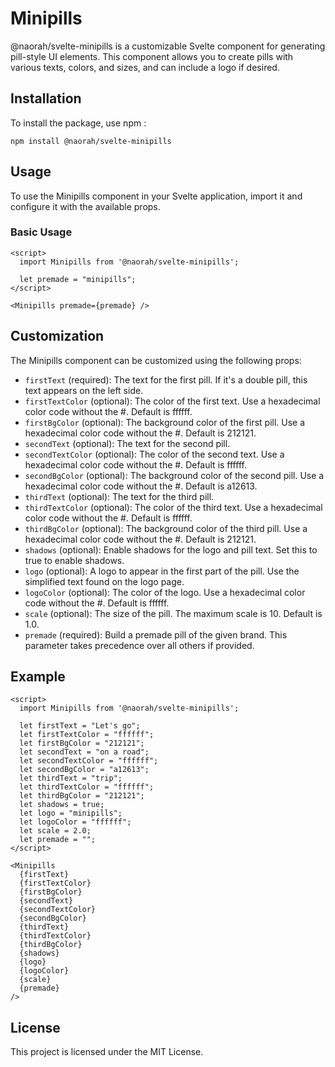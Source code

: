 # Minipills

@naorah/svelte-minipills is a customizable Svelte component for generating pill-style UI elements. This component allows you to create pills with various texts, colors, and sizes, and can include a logo if desired.

## Installation

To install the package, use npm :

```
npm install @naorah/svelte-minipills
```

## Usage

To use the Minipills component in your Svelte application, import it and configure it with the available props.

### Basic Usage

```svelte
<script>
  import Minipills from '@naorah/svelte-minipills';

  let premade = "minipills";
</script>

<Minipills premade={premade} />
```

## Customization

The Minipills component can be customized using the following props:

- `firstText` (required): The text for the first pill. If it's a double pill, this text appears on the left side.
- `firstTextColor` (optional): The color of the first text. Use a hexadecimal color code without the #. Default is ffffff.
- `firstBgColor` (optional): The background color of the first pill. Use a hexadecimal color code without the #. Default is 212121.
- `secondText` (optional): The text for the second pill.
- `secondTextColor` (optional): The color of the second text. Use a hexadecimal color code without the #. Default is ffffff.
- `secondBgColor` (optional): The background color of the second pill. Use a hexadecimal color code without the #. Default is a12613.
- `thirdText` (optional): The text for the third pill.
- `thirdTextColor` (optional): The color of the third text. Use a hexadecimal color code without the #. Default is ffffff.
- `thirdBgColor` (optional): The background color of the third pill. Use a hexadecimal color code without the #. Default is 212121.
- `shadows` (optional): Enable shadows for the logo and pill text. Set this to true to enable shadows.
- `logo` (optional): A logo to appear in the first part of the pill. Use the simplified text found on the logo page.
- `logoColor` (optional): The color of the logo. Use a hexadecimal color code without the #. Default is ffffff.
- `scale` (optional): The size of the pill. The maximum scale is 10. Default is 1.0.
- `premade` (required): Build a premade pill of the given brand. This parameter takes precedence over all others if provided.

## Example

```svelte
<script>
  import Minipills from '@naorah/svelte-minipills';

  let firstText = "Let's go";
  let firstTextColor = "ffffff";
  let firstBgColor = "212121";
  let secondText = "on a road";
  let secondTextColor = "ffffff";
  let secondBgColor = "a12613";
  let thirdText = "trip";
  let thirdTextColor = "ffffff";
  let thirdBgColor = "212121";
  let shadows = true;
  let logo = "minipills";
  let logoColor = "ffffff";
  let scale = 2.0;
  let premade = "";
</script>

<Minipills
  {firstText}
  {firstTextColor}
  {firstBgColor}
  {secondText}
  {secondTextColor}
  {secondBgColor}
  {thirdText}
  {thirdTextColor}
  {thirdBgColor}
  {shadows}
  {logo}
  {logoColor}
  {scale}
  {premade}
/>
```

## License

This project is licensed under the MIT License.